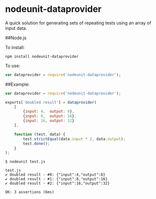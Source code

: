 nodeunit-dataprovider
===

A quick solution for generating sets of repeating tests using an array of input data.

##Node.js

To install:

	npm install nodeunit-dataprovider

To use:

```js
var dataprovider = require('nodeunit-dataprovider');
```


##Example:

```js
var dataprovider = require('nodeunit-dataprovider');

exports['doubled result'] = dataprovider(
	[
		{input: 4,  output: 8},
		{input: 8,  output: 16},
		{input: 16, output: 32}
	],

	function (test, data) {
		test.strictEqual(data.input * 2, data.output);
		test.done();
	}
);
```


```
$ nodeunit test.js

test.js
✔ doubled result - #0: {"input":4,"output":8}
✔ doubled result - #1: {"input":8,"output":16}
✔ doubled result - #2: {"input":16,"output":32}

OK: 3 assertions (6ms)
```